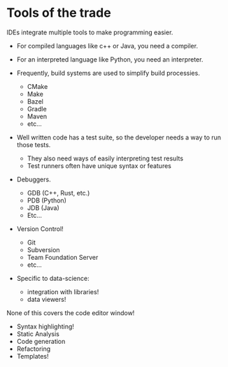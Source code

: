 # Tools of the trade

IDEs integrate multiple tools to make programming easier.

- For compiled languages like c++ or Java, you need a compiler.
- For an interpreted language like Python, you need an interpreter.
- Frequently, build systems are used to simplify build processies.
    - CMake
    - Make
    - Bazel
    - Gradle
    - Maven
    - etc...
- Well written code has a test suite, so the developer needs a way to run those tests.
  - They also need ways of easily interpreting test results
  - Test runners often have unique syntax or features
- Debuggers.
  - GDB (C++, Rust, etc.)
  - PDB (Python)
  - JDB (Java)
  - Etc...
- Version Control!
  - Git
  - Subversion
  - Team Foundation Server
  - etc...
  
- Specific to data-science:
  - integration with libraries!
  - data viewers!

None of this covers the code editor window!
 - Syntax highlighting!
 - Static Analysis
 - Code generation
 - Refactoring
 - Templates!